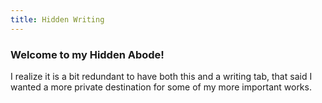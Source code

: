 ```yaml
---
title: Hidden Writing
--- 
```


### Welcome to my Hidden Abode!

I realize it is a bit redundant to have both this and a writing tab, that said I wanted a more private destination for some of my more important works. 